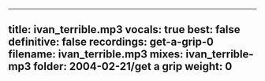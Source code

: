
---
title: ivan_terrible.mp3
vocals: true
best: false
definitive: false
recordings: get-a-grip-0
filename: ivan_terrible.mp3
mixes: ivan_terrible-mp3
folder: 2004-02-21/get a grip
weight: 0
---
